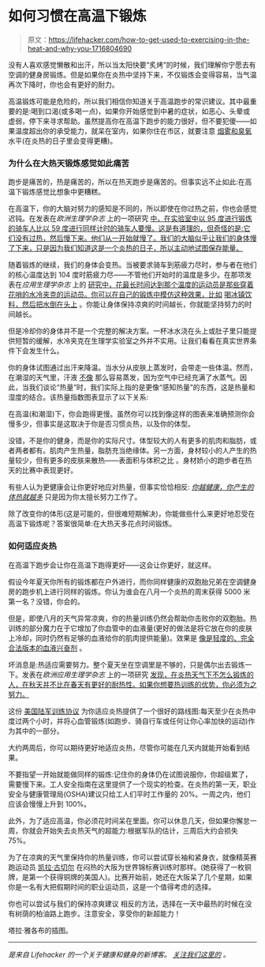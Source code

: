 # 如何习惯在高温下锻炼

> 原文：<https://lifehacker.com/how-to-get-used-to-exercising-in-the-heat-and-why-you-1716804690>

没有人喜欢感觉懒散和出汗，所以当太阳快要“炙烤”的时候，我们理解你宁愿去有空调的健身房锻炼。但是如果你在炎热中坚持下来，不仅锻炼会变得容易，当气温再次下降时，你也会有更好的耐力。



高温锻炼可能是危险的，所以我们相信你知道关于高温跑步的常识建议。其中最重要的是:喝到口渴(或多喝一点)，如果你开始感觉到中暑的症状，如恶心、头晕或虚弱，停下来寻求帮助。虽然提高你在高温下跑步的能力很好，但不要犯傻——如果温度超出你的承受能力，就呆在室内，如果你住在市区，就要注意 [烟雾和臭氧](http://vitals.lifehacker.com/exercise-in-the-morning-to-avoid-smog-on-high-pollution-1699518659) 水平(在炎热的日子里会变得更糟)。

### 为什么在大热天锻炼感觉如此痛苦

跑步是痛苦的，热是痛苦的，所以在热天跑步是痛苦的。但事实远不止如此:在高温下锻炼感觉比想象中更糟糕。

在高温下，你的大脑对努力的感知是不同的，所以即使在你过热之前，你也会感觉迟钝。在发表在*欧洲生理学杂志* 上的一项研究 [中，在实验室中以 95 度进行锻炼的骑车人比以 59 度进行同样计时的骑车人要慢。这是有道理的，但奇怪的是:它们没有过热，然后慢下来。他们从一开始就慢了。我们的大脑似乎让我们的身体慢了下来，只是因为我们知道这是一个炎热的日子，所以主动地试图保存能量。](http://www.ncbi.nlm.nih.gov/pubmed/15138825)

随着锻炼的继续，我们的身体会变热。当被要求骑车到筋疲力尽时，参与者在他们的核心温度达到 104 度时筋疲力尽——不管他们开始时的温度是多少。在那项发表在*应用生理学杂志* 上的 [研究中，花最长时间达到那个温度的运动员是那些穿着花哨的水冷夹克的运动员。你可以在自己的锻炼中模仿这种效果，比如](http://jap.physiology.org/content/86/3/1032) [喝冰镇饮料，然后把水倒在头上](http://lifehacker.com/keep-cool-during-hot-weather-exercise-with-precooling-a-5935285) 。你能让身体保持凉爽的时间越长，你就能坚持努力的时间越长。

但是冷却你的身体并不是一个完整的解决方案。一杯冰水浇在头上或肚子里只能提供短暂的缓解，水冷夹克在生理学实验室之外并不实用。让我们看看在真实世界条件下会发生什么。

你的身体试图通过出汗来降温。当水分从皮肤上蒸发时，会带走一些体温。然而，在潮湿的天气里，汗液 [不像](http://engineering.mit.edu/ask/why-do-we-sweat-more-high-humidity) 那么容易蒸发，因为空气中已经充满了水蒸气。因此，当我们谈论“热量”时，我们实际上指的是更像“感知热量”的东西，这是热量和湿度的结合。该热量指数图表显示了以下关系:

在高温(和潮湿)下，你会跑得更慢。虽然你可以找到像这样的图表来准确预测你会慢多少，但事实是这取决于你是否习惯炎热，以及你的体型。

没错，不是你的健身，而是你的实际尺寸。体型较大的人有更多的肌肉和脂肪，或者两者都有。肌肉产生热量，脂肪充当绝缘体。另一方面，身材较小的人产生的热量较少，但有更多的皮肤来散热——表面积与体积之比 。身材娇小的跑步者在热天的比赛中表现更好。

有些人认为更健康会让你更好地应对热量，但事实恰恰相反: [*你越健康，你产生的体热就越多*](http://www.runnersworld.com/hot-weather-running/tips-for-running-in-humidity) 只是因为你太擅长努力工作了。

除了改变你的体形(这是可能的，但很难短期解决)，你能做些什么来更好地忍受在高温下锻炼呢？答案很简单:在大热天多花点时间锻炼。

### 如何适应炎热

在高温下跑步会让你在高温下跑得更好——这会让你更好，就这样。

假设今年夏天你所有的锻炼都在户外进行，而你同样健康的双胞胎兄弟在空调健身房的跑步机上进行同样的锻炼。你认为谁会在八月一个炎热的周末获得 5000 米第一名？没错，你会的。

但是，即使八月的天气异常凉爽，你的热量训练仍然会帮助你击败你的双胞胎。热训练的部分魔力在于它增加了你血管中的血液量(更好的做法是将它放在你的皮肤上冷却，同时仍然有足够的血液给你的肌肉提供能量)。效果是 [像是轻度的、完全合法版本的血液兴奋剂](http://www.runnersworld.com/ask-the-sports-doc/the-heat-training-effect) 。

坏消息是:热适应需要努力。整个夏天坐在空调里是不够的，只是偶尔出去锻炼一下。发表在*欧洲应用生理学杂志* 上的一项研究 [发现，在炎热天气下不怎么锻炼的人，在秋天并不比在春天有更好的耐热性。如果你想要热训练的优势，你必须为之努力。](http://www.ncbi.nlm.nih.gov/pubmed/21127900)

这份 [美国陆军训练协议](http://www.tradoc.army.mil/surgeon/Pdf/HeatAcclimatizationGuide1.pdf) 为你适应炎热提供了一个很好的路线图:每天至少在炎热中度过两个小时，并将心血管锻炼(如跑步、骑自行车或任何让你心率加快的运动)作为其中的一部分。

大约两周后，你可以期待更好地适应炎热，尽管你可能在几天内就能开始看到结果。

不要指望一开始就能做同样的锻炼:记住你的身体仍在试图说服你，你超级累了，需要慢下来。工人安全指南在这里提供了一个现实的检查。在炎热的第一天，职业安全与健康管理局(OSHA)建议只给工人们平时工作量的 20%。一周之内，他们应该会慢慢上升到 100%。

此外，为了适应高温，你必须花时间呆在里面。你可以休息几天，但如果你懈怠一周，你就会开始失去炎热天气的超能力:根据军队的估计，三周后大约会损失 75%。

为了在凉爽的天气里保持你的热量训练，你可以尝试穿长袖和紧身衣，就像精英赛跑运动员 [凯拉·古切尔](http://www.runnersworld.com/rt-training/summer-running-how-to-stand-the-heat) 在闷热的大阪为世界锦标赛训练时那样。(她获得了一枚铜牌，是第一个获得铜牌的美国人)。比赛开始前，她还在大阪呆了几个星期，如果你是一名有大把假期时间的职业运动员，这是一个值得考虑的选择。

你也可以尝试与我们的保持凉爽建议 相反的方法，选择在一天中最热的时候在没有树荫的柏油路上跑步。注意安全，享受你的新超能力！

塔拉·雅各布的插图。

* * *

[](http://vitals.lifehacker.com/)**是来自 Lifehacker 的一个关于健康和健身的新博客。* [*关注我们这里的*](https://twitter.com/VitalsLH) *。**